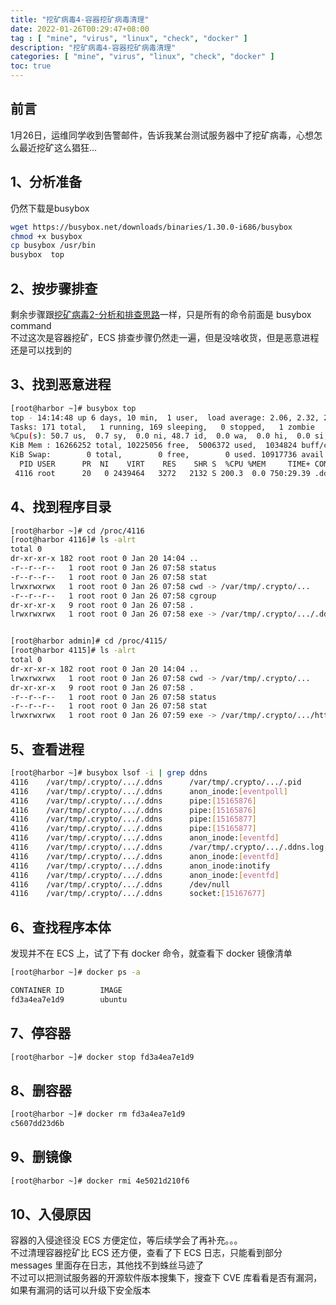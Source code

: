 ```yaml
---
title: "挖矿病毒4-容器挖矿病毒清理"
date: 2022-01-26T00:29:47+08:00
tag : [ "mine", "virus", "linux", "check", "docker" ]
description: "挖矿病毒4-容器挖矿病毒清理"
categories: [ "mine", "virus", "linux", "check", "docker" ]
toc: true
---
```


## 前言
1月26日，运维同学收到告警邮件，告诉我某台测试服务器中了挖矿病毒，心想怎么最近挖矿这么猖狂...  

## 1、分析准备
仍然下载是busybox
```bash
wget https://busybox.net/downloads/binaries/1.30.0-i686/busybox 
chmod +x busybox
cp busybox /usr/bin 
busybox  top
```

## 2、按步骤排查
剩余步骤跟[挖矿病毒2-分析和排查思路](/post/2021-01-28-miner_virus_2)一样，只是所有的命令前面是 busybox command  
不过这次是容器挖矿，ECS 排查步骤仍然走一遍，但是没啥收货，但是恶意进程还是可以找到的

## 3、找到恶意进程
```bash
[root@harbor ~]# busybox top
top - 14:14:48 up 6 days, 10 min,  1 user,  load average: 2.06, 2.32, 2.30
Tasks: 171 total,   1 running, 169 sleeping,   0 stopped,   1 zombie
%Cpu(s): 50.7 us,  0.7 sy,  0.0 ni, 48.7 id,  0.0 wa,  0.0 hi,  0.0 si,  0.0 st
KiB Mem : 16266252 total, 10225056 free,  5006372 used,  1034824 buff/cache
KiB Swap:        0 total,        0 free,        0 used. 10917736 avail Mem 
  PID USER      PR  NI    VIRT    RES    SHR S  %CPU %MEM     TIME+ COMMAND                                                                                          
 4116 root      20   0 2439464   3272   2132 S 200.3  0.0 750:29.39 .ddns
```

## 4、找到程序目录
```bash
[root@harbor ~]# cd /proc/4116
[root@harbor 4116]# ls -alrt
total 0
dr-xr-xr-x 182 root root 0 Jan 20 14:04 ..
-r--r--r--   1 root root 0 Jan 26 07:58 status
-r--r--r--   1 root root 0 Jan 26 07:58 stat
lrwxrwxrwx   1 root root 0 Jan 26 07:58 cwd -> /var/tmp/.crypto/...
-r--r--r--   1 root root 0 Jan 26 07:58 cgroup
dr-xr-xr-x   9 root root 0 Jan 26 07:58 .
lrwxrwxrwx   1 root root 0 Jan 26 07:58 exe -> /var/tmp/.crypto/.../.ddns


[root@harbor admin]# cd /proc/4115/
[root@harbor 4115]# ls -alrt
total 0
dr-xr-xr-x 182 root root 0 Jan 20 14:04 ..
lrwxrwxrwx   1 root root 0 Jan 26 07:58 cwd -> /var/tmp/.crypto/...
dr-xr-xr-x   9 root root 0 Jan 26 07:58 .
-r--r--r--   1 root root 0 Jan 26 07:58 status
-r--r--r--   1 root root 0 Jan 26 07:58 stat
lrwxrwxrwx   1 root root 0 Jan 26 07:59 exe -> /var/tmp/.crypto/.../httpd-crypto
```

## 5、查看进程
```bash
[root@harbor ~]# busybox lsof -i | grep ddns
4116    /var/tmp/.crypto/.../.ddns      /var/tmp/.crypto/.../.pid
4116    /var/tmp/.crypto/.../.ddns      anon_inode:[eventpoll]
4116    /var/tmp/.crypto/.../.ddns      pipe:[15165876]
4116    /var/tmp/.crypto/.../.ddns      pipe:[15165876]
4116    /var/tmp/.crypto/.../.ddns      pipe:[15165877]
4116    /var/tmp/.crypto/.../.ddns      pipe:[15165877]
4116    /var/tmp/.crypto/.../.ddns      anon_inode:[eventfd]
4116    /var/tmp/.crypto/.../.ddns      /var/tmp/.crypto/.../.ddns.log
4116    /var/tmp/.crypto/.../.ddns      anon_inode:[eventfd]
4116    /var/tmp/.crypto/.../.ddns      anon_inode:inotify
4116    /var/tmp/.crypto/.../.ddns      anon_inode:[eventfd]
4116    /var/tmp/.crypto/.../.ddns      /dev/null
4116    /var/tmp/.crypto/.../.ddns      socket:[15167677]
```

## 6、查找程序本体
发现并不在 ECS 上，试了下有 docker 命令，就查看下 docker 镜像清单
```bash
[root@harbor ~]# docker ps -a

CONTAINER ID        IMAGE                                                                 COMMAND                  CREATED             STATUS                       PORTS                                         NAMES
fd3a4ea7e1d9        ubuntu                                                                "/bin/bash /var/tmp/./crypto/.../httpd-crypto"   11 hours ago        Exited (1) 11 hours ago                                                    
```

## 7、停容器
```bash
[root@harbor ~]# docker stop fd3a4ea7e1d9
```

## 8、删容器
```bash
[root@harbor ~]# docker rm fd3a4ea7e1d9
c5607dd23d6b
```

## 9、删镜像
```bash
[root@harbor ~]# docker rmi 4e5021d210f6
```

## 10、入侵原因
容器的入侵途径没 ECS 方便定位，等后续学会了再补充。。。  
不过清理容器挖矿比 ECS 还方便，查看了下 ECS 日志，只能看到部分 messages 里面存在日志，其他找不到蛛丝马迹了  
不过可以把测试服务器的开源软件版本搜集下，搜查下 CVE 库看看是否有漏洞，如果有漏洞的话可以升级下安全版本